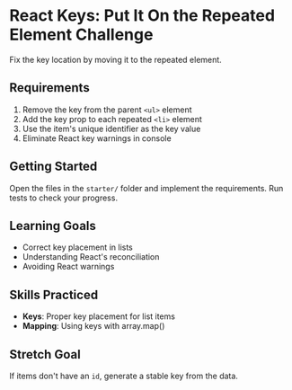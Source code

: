 # React Keys: Put It On the Repeated Element Challenge

Fix the key location by moving it to the repeated element.

## Requirements

1. Remove the key from the parent `<ul>` element
2. Add the key prop to each repeated `<li>` element
3. Use the item's unique identifier as the key value
4. Eliminate React key warnings in console

## Getting Started

Open the files in the `starter/` folder and implement the requirements. Run tests to check your progress.

## Learning Goals

- Correct key placement in lists
- Understanding React's reconciliation
- Avoiding React warnings

## Skills Practiced

- **Keys**: Proper key placement for list items
- **Mapping**: Using keys with array.map()

## Stretch Goal

If items don't have an `id`, generate a stable key from the data.